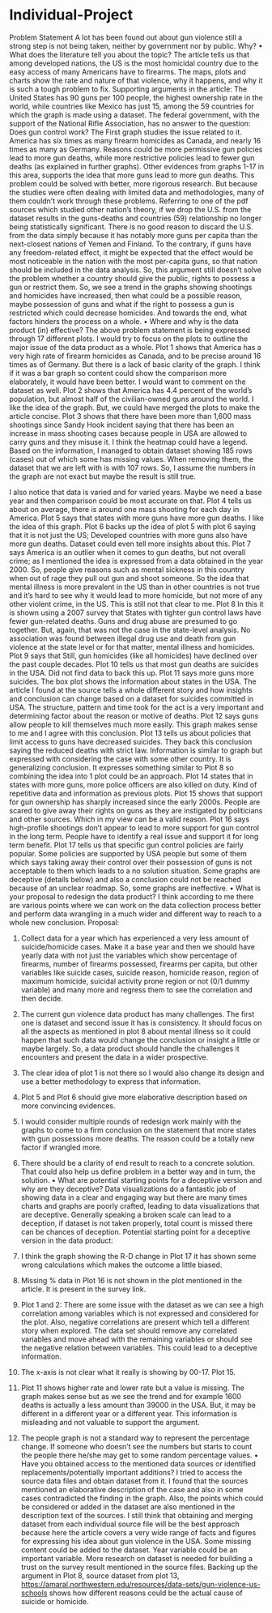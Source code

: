 # Individual-Project

Problem Statement
A lot has been found out about gun violence still a strong step is not being taken, neither by government nor by public. Why?
•	What does the literature tell you about the topic?
The article tells us that among developed nations, the US is the most homicidal country due to the easy access of many Americans have to firearms. The maps, plots and charts show the rate and nature of that violence, why it happens, and why it is such a tough problem to fix.
Supporting arguments in the article: 
The United States has 90 guns per 100 people, the highest ownership rate in the world, while countries like Mexico has just 15, among the 59 countries for which the graph is made using a dataset.
The federal government, with the support of the National Rifle Association, has no answer to the question: Does gun control work? The First graph studies the issue related to it. America has six times as many firearm homicides as Canada, and nearly 16 times as many as Germany.  Reasons could be more permissive gun policies lead to more gun deaths, while more restrictive policies lead to fewer gun deaths (as explained in further graphs). Other evidences from graphs 1-17 in this area, supports the idea that more guns lead to more gun deaths. This problem could be solved with better, more rigorous research. But because the studies were often dealing with limited data and methodologies, many of them couldn’t work through these problems.
Referring to one of the pdf sources which studied other nation’s theory, if we drop the U.S. from the dataset results in the guns-deaths and countries (59) relationship no longer being statistically significant. There is no good reason to discard the U.S. from the data simply because it has notably more guns per capita than the next-closest nations of Yemen and Finland. To the contrary, if guns have any freedom-related effect, it might be expected that the effect would be most noticeable in the nation with the most per-capita guns, so that nation should be included in the data analysis. So, this argument still doesn’t solve the problem whether a country should give the public, rights to possess a gun or restrict them. So, we see a trend in the graphs showing shootings and homicides have increased, then what could be a possible reason, maybe possession of guns and what if the right to possess a gun is restricted which could decrease homicides. And towards the end, what factors hinders the process on a whole. 
•	Where and why is the data product (in) effective?
The above problem statement is being expressed through 17 different plots. I would try to focus on the plots to outline the major issue of the data product as a whole. 
Plot 1 shows that America has a very high rate of firearm homicides as Canada, and to be precise around 16 times as of Germany. But there is a lack of basic clarity of the graph. I think if it was a bar graph so content could show the comparison more elaborately, it would have been better. I would want to comment on the dataset as well. 
Plot 2 shows that America has 4.4 percent of the world’s population, but almost half of the civilian-owned guns around the world. I like the idea of the graph. But, we could have merged the plots to make the article concise.
Plot 3 shows that there have been more than 1,600 mass shootings since Sandy Hook incident saying that there has been an increase in mass shooting cases because people in USA are allowed to carry guns and they misuse it. I think the heatmap could have  a legend.
Based on the information, I managed to obtain dataset showing 185 rows (cases) out of which some has missing values. When removing them, the dataset that we are left with is with 107 rows. So, I assume the numbers in the graph are not exact but maybe the result is still true.
 
I also notice that data is varied and for varied years. Maybe we need a base year and then comparison could be most accurate on that.
Plot 4 tells us about on average, there is around one mass shooting for each day in America.
Plot 5 says that states with more guns have more gun deaths. I like the idea of this graph.
Plot 6 backs up the idea of plot 5 with plot 6 saying that it is not just the US; Developed countries with more guns also have more gun deaths. Dataset could even tell more insights about this.
Plot 7 says America is an outlier when it comes to gun deaths, but not overall crime; as I mentioned the idea is expressed from a data obtained in the year 2000. So, people give reasons such as mental sickness in this country when out of rage they pull out gun and shoot someone. So the idea that mental illness is more prevalent in the US than in other countries is not true and it’s hard to see why it would lead to more homicide, but not more of any other violent crime, in the US. This is still not that clear to me.
Plot 8 In this it is shown using a 2007 survey that States with tighter gun control laws have fewer gun-related deaths. Guns and drug abuse are presumed to go together. But, again, that was not the case in the state-level analysis. No association was found between illegal drug use and death from gun violence at the state level or for that matter, mental illness and homicides.
Plot 9 says that Still, gun homicides (like all homicides) have declined over the past couple decades.
Plot 10 tells us that most gun deaths are suicides in the USA. Did not find data to back this up. 
Plot 11 says more guns more suicides. The box plot shows the information about states in the USA. The article I found at the source tells a whole different story and how insights and conclusion can change based on a dataset for suicides committed in USA. The structure, pattern and time took for the act is a very important and determining factor about the reason or motive of deaths.
Plot 12 says guns allow people to kill themselves much more easily. This graph makes sense to me and I agree with this conclusion.
Plot 13 tells us about policies that limit access to guns have decreased suicides. They back this conclusion saying the reduced deaths with strict law. Information is similar to graph but expressed with considering the case with some other country. It is generalizing conclusion. It expresses something similar to Plot 8 so combining the idea into 1 plot could be an approach.
Plot 14 states that in states with more guns, more police officers are also killed on duty. Kind of repetitive data and information as previous plots.
Plot 15 shows that support for gun ownership has sharply increased since the early 2000s. People are scared to give away their rights on guns as they are instigated by politicians and other sources. Which in my view can be a valid reason.
Plot 16 says high-profile shootings don’t appear to lead to more support for gun control in the long term. People have to identify a real issue and support it for long term benefit.
Plot 17 tells us that specific gun control policies are fairly popular. Some policies are supported by USA people but some of them which says taking away their control over their possession of guns is not acceptable to them which leads to a no solution situation.
Some graphs are deceptive (details below) and also a conclusion could not be reached because of an unclear roadmap. So, some graphs are ineffective.
•	What is your proposal to redesign the data product?
I think according to me there are various points where we can work on the data collection process better and perform data wrangling in a much wider and different way to reach to a whole new conclusion.
Proposal:
1.	Collect data for a year which has experienced a very less amount of suicide/homicide cases. Make it a base year and then we should have yearly data with not just the variables which show percentage of firearms, number of firearms possessed, firearms per capita, but other variables like suicide cases, suicide reason, homicide reason, region of maximum homicide, suicidal activity prone region or not (0/1 dummy variable) and many more and regress them to see the correlation and then decide.
2.	The current gun violence data product has many challenges. The first one is dataset and second issue it has is consistency. It should focus on all the aspects as mentioned in plot 8 about mental illness so it could happen that such data would change the conclusion or insight a little or maybe largely. So, a data product should handle the challenges it encounters and present the data in a wider prospective.
3.	The clear idea of plot 1 is not there so I would also change its design and use a better methodology to express that information.
4.	Plot 5 and Plot 6 should give more elaborative description based on more convincing evidences.
5.	I would consider multiple rounds of redesign work mainly with the graphs to come to a firm conclusion on the statement that more states with gun possessions more deaths. The reason could be a totally new factor if wrangled more.
6.	There should be a clarity of end result to reach to a concrete solution. That could also help us define problem in a better way and in turn, the solution.
•	What are potential starting points for a deceptive version and why are they deceptive?
Data visualizations do a fantastic job of showing data in a clear and engaging way but there are many times charts and graphs are poorly crafted, leading to data visualizations that are deceptive. Generally speaking a broken scale can lead to a deception, if dataset is not taken properly, total count is missed there can be chances of deception.
Potential starting point for a deceptive version in the data product:
1.	I think the graph showing the R-D change in Plot 17 it has shown some wrong calculations which makes the outcome a little biased.
2.	Missing % data in Plot 16 is not shown in the plot mentioned in the article. It is present in the survey link.
                
3.	Plot 1 and 2: There are some issue with the dataset as we can see a high correlation among variables which is not expressed and considered for the plot. Also, negative correlations are present which tell a different story when explored. The data set should remove any correlated variables and move ahead with the remaining variables or should see the negative relation between variables. This could lead to a deceptive information.
 
4.	The x-axis is not clear what it really is showing by 00-17. Plot 15. 
5.	Plot 11 shows higher rate and lower rate but a value is missing. The graph makes sense but as we see the trend and for example 1600 deaths is actually a less amount than 39000 in the USA. But, it may be different in a different year or a different year. This information is misleading and not valuable to support the argument.
6.	The people graph is not a standard way to represent the percentage change. If someone who doesn’t see the numbers but starts to count the people there he/she may get to some random percentage values.
•	Have you obtained access to the mentioned data sources or identified replacements/potentially important additions?
I tried to access the source data files and obtain dataset from it. I found that the sources mentioned an elaborative description of the case and also in some cases contradicted the finding in the graph. Also, the points which could be considered or added in the dataset are also mentioned in the description text of the sources. I still think that obtaining and merging dataset from each individual source file will be the best approach because here the article covers a very wide range of facts and figures for expressing his idea about gun violence in the USA.
Some missing content could be added to the dataset. Year variable could be an important variable. More research on dataset is needed for building a trust on the survey result mentioned in the source files. Backing up the argument in Plot 8, source dataset from plot 13, https://amaral.northwestern.edu/resources/data-sets/gun-violence-us-schools shows how different reasons could be the actual cause of suicide or homicide.  
 







